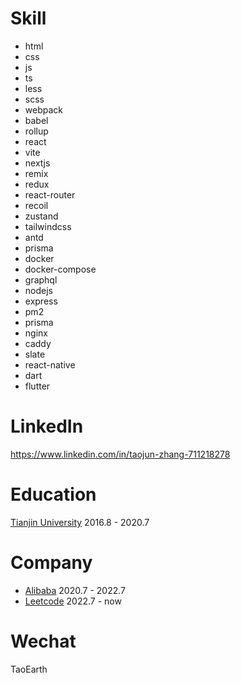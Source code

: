# Skill
- html
- css
- js
- ts
- less
- scss
- webpack
- babel
- rollup
- react
- vite
- nextjs
- remix
- redux
- react-router
- recoil
- zustand
- tailwindcss
- antd
- prisma
- docker
- docker-compose
- graphql
- nodejs
- express
- pm2
- prisma
- nginx
- caddy
- slate
- react-native
- dart
- flutter

# LinkedIn 
https://www.linkedin.com/in/taojun-zhang-711218278

# Education
[Tianjin University](https://en.wikipedia.org/wiki/Tianjin_University) 2016.8 - 2020.7


# Company
- [Alibaba](https://alibaba.com) 2020.7 - 2022.7
- [Leetcode](https://leetcode.com) 2022.7 - now

# Wechat
TaoEarth
